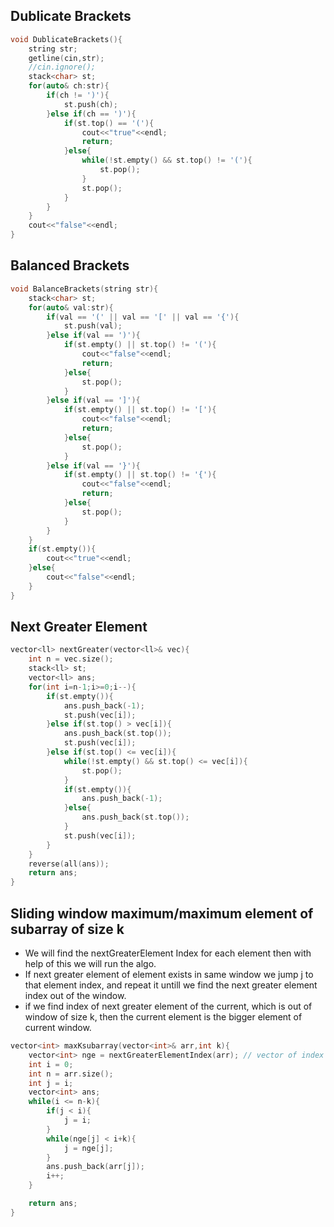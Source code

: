 ## Dublicate Brackets

```cpp
void DublicateBrackets(){
	string str;
	getline(cin,str);
	//cin.ignore();
	stack<char> st;
	for(auto& ch:str){
		if(ch != ')'){
			st.push(ch);
		}else if(ch == ')'){
			if(st.top() == '('){
				cout<<"true"<<endl;
				return;
			}else{
				while(!st.empty() && st.top() != '('){
					st.pop();
				}
				st.pop();
			}	
		}
	}
	cout<<"false"<<endl;
}
```
## Balanced Brackets

```cpp
void BalanceBrackets(string str){
	stack<char> st;
	for(auto& val:str){
		if(val == '(' || val == '[' || val == '{'){
			st.push(val);
		}else if(val == ')'){
			if(st.empty() || st.top() != '('){
				cout<<"false"<<endl;
				return;
			}else{
				st.pop();
			}
		}else if(val == ']'){
			if(st.empty() || st.top() != '['){
				cout<<"false"<<endl;
				return;
			}else{
				st.pop();
			}
		}else if(val == '}'){
			if(st.empty() || st.top() != '{'){
				cout<<"false"<<endl;
				return;
			}else{
				st.pop();
			}
		}
	}
	if(st.empty()){
		cout<<"true"<<endl;
	}else{
		cout<<"false"<<endl;
	}
}
```

## Next Greater Element

```cpp
vector<ll> nextGreater(vector<ll>& vec){
	int n = vec.size();
	stack<ll> st;
	vector<ll> ans;
	for(int i=n-1;i>=0;i--){
		if(st.empty()){
			ans.push_back(-1);
			st.push(vec[i]);
		}else if(st.top() > vec[i]){
			ans.push_back(st.top());
			st.push(vec[i]);
		}else if(st.top() <= vec[i]){
			while(!st.empty() && st.top() <= vec[i]){
				st.pop();
			}
			if(st.empty()){
				ans.push_back(-1);
			}else{
				ans.push_back(st.top());
			}
			st.push(vec[i]);
		}
	}
	reverse(all(ans));
	return ans;
}
```

## Sliding window maximum/maximum element of subarray of size k

- We will find the nextGreaterElement Index for each element then with help of this we will run the algo.
- If next greater element of element exists in same window we jump j to that element index, and repeat it untill we find the next greater element index out of the window.
- if we find index of next greater element of the current, which is out of window of size k, then the current element is the bigger element of current window.

```cpp
vector<int> maxKsubarray(vector<int>& arr,int k){
	vector<int> nge = nextGreaterElementIndex(arr); // vector of index of next greater element
	int i = 0;
	int n = arr.size();
	int j = i;
	vector<int> ans;
	while(i <= n-k){
		if(j < i){
			j = i;
		}
		while(nge[j] < i+k){
			j = nge[j];
		}
		ans.push_back(arr[j]);
		i++;
	}

	return ans;
}
```
